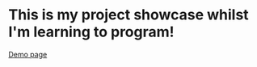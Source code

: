 This is my project showcase whilst I'm learning to program!
==
[Demo page](https://beahead.github.io/myprojects)